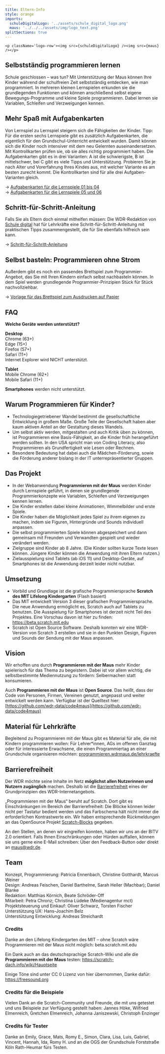 ```yaml
---
title: Eltern-Info
style: orange
imports:
  schuleDigitalLogo: '../assets/schule_digital_logo.png'
  maus: '../../../assets/img/logo_text.png'
splitSections: true
---
```


```render html
<p className='logo-row'><img src={schuleDigitalLogo} /><img src={maus} /></p>
```

## Selbstständig programmieren lernen

Schule geschlossen – was tun? Mit Unterstützung der Maus können Ihre Kinder während der schulfreien Zeit selbstständig entdecken, wie man programmiert. In mehreren kleinen Lernspielen erkunden sie die grundlegenden Funktionen und können anschließend selbst eigene Bewegungs-Programme und kleine Spiele programmieren. Dabei lernen sie Variablen, Schleifen und Verzweigungen kennen.

## Mehr Spaß mit Aufgabenkarten

Von Lernspiel zu Lernspiel steigern sich die Fähigkeiten der Kinder. Tipp: Für die ersten sechs Lernspiele gibt es zusätzlich Aufgabenkarten, die eigentlich für den Grundschul-Unterricht entwickelt wurden. Damit können sich die Kinder noch intensiver mit dem neu Gelernten auseinandersetzen. Mit Kontrollkarten prüfen sie, ob sie alles richtig programmiert haben. Die Aufgabenkarten gibt es in drei Varianten: A ist die schwierigste, B ist mittelschwer, bei C gibt es viele Tipps und Unterstützung. Probieren Sie je nach Alter und Vorerfahrung Ihres Kindes aus, mit welcher Variante es am besten zurecht kommt. Die Kontrollkarten sind für alle drei Aufgaben-Varianten gleich.

→ [Aufgabenkarten für die Lernspiele 01 bis 04](https://www1.wdr.de/schule/digital/unterrichtsmaterial/arbeitsmaterial-lernspiele-maus-100.pdf)  
→ [Aufgabenkarten für die Lernspiele 05 und 06](https://www1.wdr.de/schule/digital/unterrichtsmaterial/projektaufgaben-maus-100.pdf)

## Schritt-für-Schritt-Anleitung

Falls Sie als Eltern doch einmal mithelfen müssen: Die WDR-Redaktion von [Schule digital](https://www1.wdr.de/schule/digital) hat für Lehrkräfte eine Schritt-für-Schritt-Anleitung mit praktischen Tipps zusammengestellt, die für Sie ebenfalls hilfreich sein kann.

→ [Schritt-für-Schritt-Anleitung](https://www1.wdr.de/schule/digital/unterrichtsmaterial/tipps-programmieren-maus-100.pdf)

## Selbst basteln: Programmieren ohne Strom

Außerdem gibt es noch ein passendes Brettspiel zum Programmier-Angebot, das Sie mit Ihren Kindern einfach selbst nachbasteln können. In dem Spiel werden grundlegende Programmier-Prinzipien Stück für Stück nachvollziehbar.

→ [Vorlage für das Brettspiel zum Ausdrucken auf Papier](https://www1.wdr.de/schule/digital/unterrichtsmaterial/druckvorlage-brettspiel-maus-100.pdf)

## FAQ

**Welche Geräte werden unterstützt?**

**Desktop**  
Chrome (63+)  
Edge (15+)  
Firefox (57+)  
Safari (11+)  
Internet Explorer wird NICHT unterstützt.

**Tablet**  
Mobile Chrome (62+)  
Mobile Safari (11+)

**Smartphones** werden nicht unterstützt.

## Warum Programmieren für Kinder?

- Technologiegetriebener Wandel bestimmt die gesellschaftliche Entwicklung in großem Maße. Große Teile der Gesellschaft haben aber kaum aktiven Anteil an der Gestaltung dieses Wandels.
- Um selbst aktiv werden, mitgestalten und auch Kritik üben zu können, ist Programmieren eine Basis-Fähigkeit, an die Kinder früh herangeführt werden sollten. In den USA spricht man von Coding Literacy, also Programmieren als Grundfertigkeit wie Lesen oder Rechnen.
- Besondere Bedeutung hat dabei auch die Mädchen-Förderung, sowie die Förderung anderer bislang in der IT unterrepräsentierter Gruppen.

## Das Projekt

- In der Webanwendung **Programmieren mit der Maus** werden Kinder durch Lernspiele geführt, in denen sie grundlegende Programmierkonzepte wie Variablen, Schleifen und Verzweigungen kennen lernen.
- Die Kinder erstellen dabei kleine Animationen, Wimmelbilder und erste Spiele.
- Die Kinder haben die Möglichkeit jedes Spiel zu ihrem eigenen zu machen, indem sie Figuren, Hintergründe und Sounds individuell anpassen.
- Die selbst programmierten Spiele können abgespeichert und dann gemeinsam mit Freunden und Verwandten gespielt und wieder verändert werden.
- Zielgruppe sind Kinder ab 8 Jahre. (Die Kinder sollten kurze Texte lesen können. Jüngere Kinder können die Anwendung mit ihren Eltern nutzen.)
- Zielausspielung sind Tablets (ab iOS 11) und Desktop-Geräte, auf Smartphones ist die Anwendung derzeit leider nicht nutzbar.

## Umsetzung

- Vorbild und Grundlage ist die grafische Programmiersprache **Scratch des MIT Lifelong Kindergarten** (Flash basiert)
- Das MIT entwickelt Version 3 dieser grafischen Programmiersprache. Die neue Anwendung ermöglicht es, Scratch auch auf Tablets zu benutzen. Die Ausspielung für Smartphones ist derzeit nicht Teil des Projektes. Eine Vorschau davon ist hier zu finden: https://beta.scratch.mit.edu
- Scratch ist Open Source Software. Deshalb konnten wir eine WDR-Version von Scratch 3 erstellen und sie in den Punkten Design, Figuren und Sounds der Sendung mit der Maus anpassen.

## Vision

Wir erhoffen uns durch **Programmieren mit der Maus** mehr Kinder spielerisch für das Thema zu begeistern. Dabei ist vor allem wichtig, die selbstbestimmte Mediennutzung zu fördern: Selbermachen statt konsumieren.

Auch **Programmieren mit der Maus** ist **Open Source**. Das heißt, dass der Code von Personen, Firmen, Vereinen genutzt, angepasst und weiter entwickelt werden kann. Verfügbar ist der Quelltext hier: [https://github.com/wdr-data/code4maus](https://github.com/wdr-data/code4maus)

## Material für Lehrkräfte

Begleitend zu Programmieren mit der Maus gibt es Material für alle, die mit Kindern programmieren wollen: Für Lehrer\*innen, AGs im offenen Ganztag oder für interessierte Erwachsene, die einen Programmiertag an einer Grundschule organisieren möchten: [programmieren.wdrmaus.de/lehrkraefte](/lehrkraefte)

## Barrierefreiheit

Der WDR möchte seine Inhalte im Netz **möglichst allen Nutzerinnen und Nutzern zugänglich** machen. Deshalb ist die [Barrierefreiheit](https://www1.wdr.de/hilfe/barrierefrei102.html) eines der Grundprinzipien des WDR-Internetangebots.

„Programmieren mit der Maus“ beruht auf Scratch. Dort gibt es Einschränkungen im Bereich der Barrierefreiheit: Die Blöcke können leider nicht per Tastatur bedient werden und das Farbschema hält nicht immer die erforderlichen Kontrastwerte ein. Wir haben entsprechende Rückmeldungen an das OpenSource Projekt [Scratch-Blocks](https://github.com/LLK/scratch-blocks/issues/1884) gegeben.

An den Stellen, an denen wir eingreifen konnten, haben wir uns an der BITV 2.0 orientiert. Falls Ihnen Einschränkungen oder Hürden auffallen, können sie uns gerne eine E-Mail schreiben: Über den Feedback-Button oder direkt an maus@wdr.de.

## Team

Konzept, Programmierung: Patricia Ennenbach, Christine Gotthardt, Marcus Weiner  
Design: Andreas Feischen, Daniel Barthelme, Sarah Heller (Machbar); Daniel Blanke  
Redaktion: Matthias Körnich, Beate Schröder-Off  
Mitarbeit: Petra Chronz; Christina Lüdeke (Medienagentur mct)  
Projektsteuerung und Einkauf: Oliver Schwarz, Torsten Fischer  
Unterstützung UX: Hans-Joachim Belz  
Unterstützung Entwicklung: Andreas Streichardt

### Credits

Danke an den Lifelong Kindergarten des MIT – ohne Scratch wäre Programmieren mit der Maus nicht möglich: beta.scratch.mit.edu

Ein Dank auch an das deutschsprachige Scratch-Wiki und alle die **Programmieren mit der Maus** testen: https://scratch-dach.info/wiki/Hauptseite

Einige Töne sind unter CC 0 Lizenz von hier übernommen, Danke dafür: https://freesound.org

### Credits für die Beispiele

Vielen Dank an die Scratch-Community und Freunde, die mit uns getestet und uns Beispiele zur Verfügung gestellt haben: Jannes Höke, Wilfried Elmenreich, Gretchen Elmenreich, Johanna Janiszewski, Christoph Enzinger

### Credits für Tester

Danke an Emily, Grace, Mats, Romy E., Simon, Clara, Lisa, Luis, Gabriel, Vincent, Hannah, Ida, Romy H. und an die OGS der Grundschule Forststraße Köln Rath-Heumar fürs Testen.
